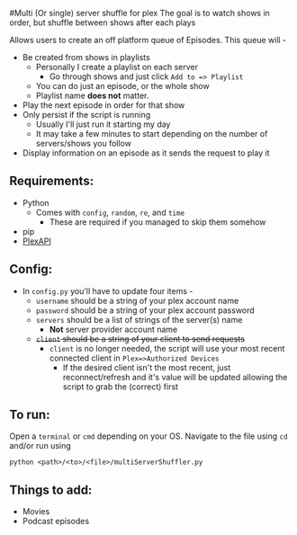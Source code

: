 #Multi (Or single) server shuffle for plex
The goal is to watch shows in order, but shuffle between shows after each plays

Allows users to create an off platform queue of Episodes. This queue will -

 - Be created from shows in playlists
 	- Personally I create a playlist on each server
 		- Go through shows and just click `Add to => Playlist`
 	- You can do just an episode, or the whole show
 	- Playlist name **does not** matter.
 - Play the next episode in order for that show
 - Only persist if the script is running
 	- Usually I'll just run it starting my day
 	- It may take a few minutes to start depending on the number of servers/shows you follow
 - Display information on an episode as it sends the request to play it

## Requirements:
 - Python
 	- Comes with `config`, `random`, `re`, and `time`
 		- These are required if you managed to skip them somehow
 - pip
 - [PlexAPI](https://github.com/pkkid/python-plexapi)

## Config:
- In `config.py` you'll have to update four items -
	- `username` should be a string of your plex account name
	- `password` should be a string of your plex account password
	- `servers` should be a list of strings of the server(s) name
		- **Not** server provider account name
	- ~~`client` should be a string of your client to send requests~~
        - `client` is no longer needed, the script will use your most recent connected client in `Plex=>Authorized Devices`
            - If the desired client isn't the most recent, just reconnect/refresh and it's value will be updated allowing the script to grab the (correct) first

## To run:
Open a `terminal` or `cmd` depending on your OS. Navigate to the file using `cd` and/or run using 

`python <path>/<to>/<file>/multiServerShuffler.py`

## Things to add:
 - Movies
 - Podcast episodes
